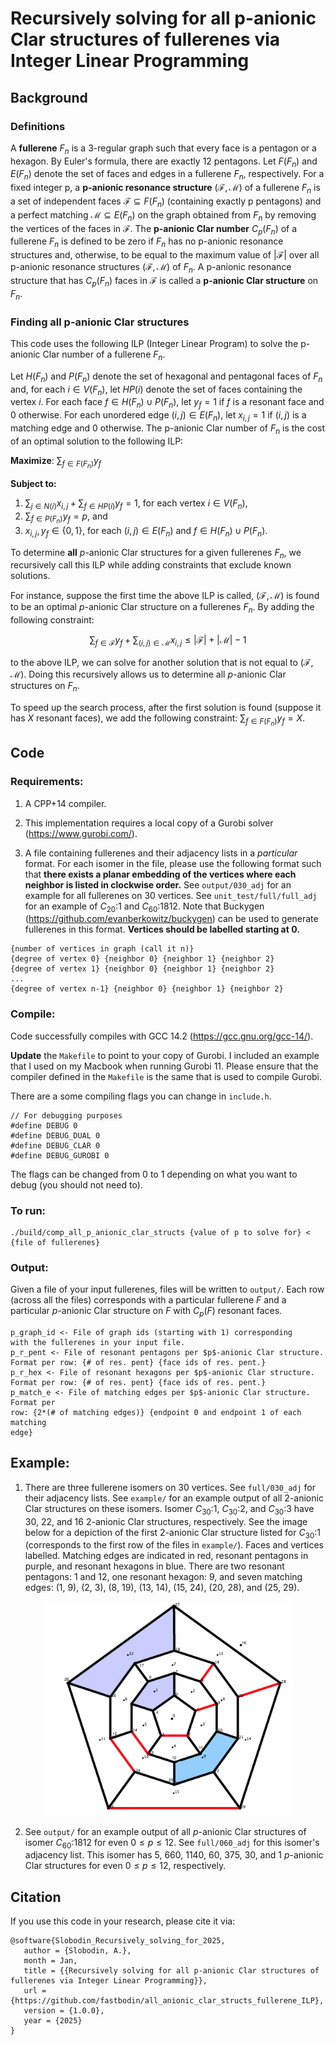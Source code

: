 # Recursively solving for all p-anionic Clar structures of fullerenes via Integer Linear Programming

## Background

### Definitions

A **fullerene** $F_n$ is a 3-regular graph such that every face is a pentagon
or a hexagon. By Euler's formula, there are exactly 12 pentagons. Let $F(F_n)$
and $E(F_n)$ denote the set of faces and edges in a fullerene $F_n$,
respectively. For a fixed integer p, a **p-anionic resonance structure**
$(\mathcal{F}, \mathcal{M})$ of a fullerene $F_n$ is a set of independent faces
$\mathcal{F} \subseteq F(F_n)$ (containing exactly p pentagons) and a perfect
matching $\mathcal{M} \subseteq E(F_n)$ on the graph obtained from $F_n$ by
removing the vertices of the faces in $\mathcal{F}$. The **p-anionic Clar
number** $C_p(F_n)$ of a fullerene $F_n$ is defined to be zero if $F_n$ has no
p-anionic resonance structures and, otherwise, to be equal to the maximum value
of $|\mathcal{F}|$ over all p-anionic resonance structures $(\mathcal{F},
\mathcal{M})$ of $F_n$. A p-anionic resonance structure that has $C_p(F_n)$
faces in $\mathcal{F}$ is called a **p-anionic Clar structure** on $F_n$.

### Finding all p-anionic Clar structures

This code uses the following ILP (Integer Linear Program) to solve the
p-anionic Clar number of a fullerene $F_n$.

Let $H(F_n)$ and $P(F_n)$ denote the set of hexagonal and pentagonal faces of
$F_n$ and, for each $i \in V(F_n)$, let $HP(i)$ denote the set of faces
containing the vertex $i$. For each face $f\in H(F_n)\cup P(F_n)$, let $y_f=1$
if $f$ is a resonant face and 0 otherwise. For each unordered edge $(i,j) \in
E(F_n)$, let $x_{i,j}=1$ if $(i,j)$ is a matching edge and 0 otherwise. The
p-anionic Clar number of $F_n$ is the cost of an optimal solution to the
following ILP:

**Maximize**: $\sum_{f \in F(F_n)} y_{f}$

**Subject to:**
1. $\sum_{j \in N(i)} x_{i,j} + \sum_{f \in HP(i)} y_{f} = 1$, for each vertex
   $i \in V(F_n)$,
2. $\sum_{f \in P(F_n)} y_f = p$, and
3. $x_{i,j}, y_f \in \{0,1\}$, for each $(i,j)\in E(F_n)$ and $f \in H(F_n)\cup
   P(F_n)$.

To determine **all** $p$-anionic Clar structures for a given fullerenes $F_n$,
we recursively call this ILP while adding constraints that exclude
known solutions.

For instance, suppose the first time the above ILP is called, $(\mathcal{F},
\mathcal{M})$ is found to be an optimal $p$-anionic Clar structure on a
fullerenes $F_n$. By adding the following constraint:

$$\sum_{f\in \mathcal{F}} y_{f} + \sum_{(i,j) \in \mathcal{M}} x_{i,j} \le
|\mathcal{F}| + |\mathcal{M}| - 1$$

to the above ILP, we can solve for another solution that is not equal to
$(\mathcal{F}, \mathcal{M})$. Doing this recursively allows us to determine
all $p$-anionic Clar structures on $F_n$.

To speed up the search process, after the first solution is found (suppose it
has $X$ resonant faces), we add the following constraint: $\sum_{f \in F(F_n)}
y_{f} = X$.

## Code

### Requirements:

1. A CPP+14 compiler.

2. This implementation requires a local copy of a Gurobi solver
(https://www.gurobi.com/).

3. A file containing fullerenes and their adjacency lists in a *particular*
format. For each isomer in the file, please use the following format such that
**there exists a planar embedding of the vertices where each neighbor is listed
in clockwise order.** See `output/030_adj` for an example for all fullerenes on
30 vertices. See `unit_test/full/full_adj` for an example of $C_{20}$:1 and
$C_{60}$:1812. Note that Buckygen (https://github.com/evanberkowitz/buckygen)
can be used to generate fullerenes in this format. **Vertices should be
labelled starting at 0.**

```
{number of vertices in graph (call it n)}
{degree of vertex 0} {neighbor 0} {neighbor 1} {neighbor 2}
{degree of vertex 1} {neighbor 0} {neighbor 1} {neighbor 2}
...
{degree of vertex n-1} {neighbor 0} {neighbor 1} {neighbor 2}
```

### Compile:

Code successfully compiles with GCC 14.2 (https://gcc.gnu.org/gcc-14/).

**Update** the `Makefile` to point to your copy of Gurobi. I included an example
that I used on my Macbook when running Gurobi 11. Please ensure
that the compiler defined in the `Makefile` is the same that is used
to compile Gurobi.

There are a some compiling flags you can change in `include.h`.

```
// For debugging purposes
#define DEBUG 0
#define DEBUG_DUAL 0
#define DEBUG_CLAR 0
#define DEBUG_GUROBI 0
```

The flags can be changed from 0 to 1 depending on what you want to debug
(you should not need to).

### To run:

```
./build/comp_all_p_anionic_clar_structs {value of p to solve for} < {file of fullerenes}
```

### Output:

Given a file of your input fullerenes, files will be written to `output/`.
Each row (across all the files) corresponds with a particular fullerene $F$
and a particular $p$-anionic Clar structure on $F$ with $C_p(F)$ resonant
faces.

```
p_graph_id <- File of graph ids (starting with 1) corresponding
with the fullerenes in your input file.
p_r_pent <- File of resonant pentagons per $p$-anionic Clar structure.
Format per row: {# of res. pent} {face ids of res. pent.}
p_r_hex <- File of resonant hexagons per $p$-anionic Clar structure.
Format per row: {# of res. pent} {face ids of res. pent.}
p_match_e <- File of matching edges per $p$-anionic Clar structure. Format per
row: {2*(# of matching edges)} {endpoint 0 and endpoint 1 of each matching
edge}
```




## Example:

1. There are three fullerene isomers on 30 vertices. See `full/030_adj` for
   their adjacency lists. See `example/` for an example output of all
$2$-anionic Clar structures on these isomers. Isomer $C_{30}$:1, $C_{30}$:2,
and $C_{30}$:3 have 30, 22, and 16 $2$-anionic Clar structures, respectively.
See the image below for a depiction of the first 2-anionic Clar structure
listed for $C_{30}$:1 (corresponds to the first row of the files in
`example/`). Faces and vertices labelled. Matching edges are indicated in red,
resonant pentagons in purple, and resonant hexagons in blue. There are two
resonant pentagons: 1 and 12, one resonant hexagon: 9, and seven matching
edges: (1, 9), (2, 3), (8, 19), (13, 14), (15, 24), (20, 28), and (25, 29).

<p align="center">
<img src="example/30_2.png" alt="2-anionic Clar structure on $C_{30}$:1"
width="400">
</p>

2. See `output/` for an example output of all $p$-anionic Clar structures of
   isomer $C_{60}$:1812 for even $0 \le p \le 12$. See `full/060_adj` for this
isomer's adjacency list. This isomer has 5, 660, 1140, 60, 375, 30, and 1
$p$-anionic Clar structures for even $0 \le p \le 12$, respectively.

<!-- ## Testing your build -->
<!-- The directory `unit_test/` contains code to test whether your build is solving -->
<!-- the ILPs correctly. It contains `src/`, `full/`, a `Makefile`, and -->
<!-- `test_build.zsh`. The adjacency lists of isomers $C_{20}$:1 and $C_{60}$:1812 -->
<!-- can be found in `full/full_adj/`. Please update the `Makefile` to point to your -->
<!-- Gurobi library (as above). When compiled and run (test_build.zsh), the -->
<!-- executable will test whether the ILP correctly solves the 0-anionic Clar number -->
<!-- of $C_{20}$:1 and all $p$-anionic Clar numbers of $C_{60}$:1812. -->
<!---->

## Citation

If you use this code in your research, please cite it via:

```
@software{Slobodin_Recursively_solving_for_2025,
   author = {Slobodin, A.},
   month = Jan,
   title = {{Recursively solving for all p-anionic Clar structures of fullerenes via Integer Linear Programming}},
   url = {https://github.com/fastbodin/all_anionic_clar_structs_fullerene_ILP},
   version = {1.0.0},
   year = {2025}
}
```


